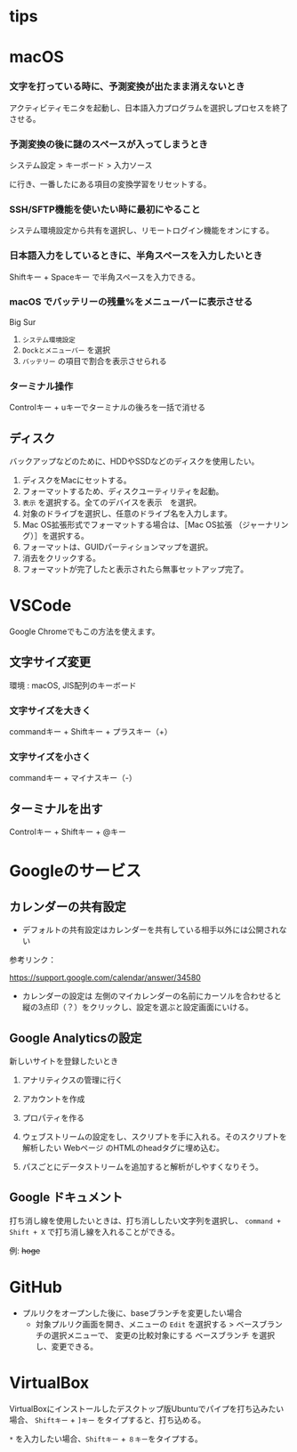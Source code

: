 # tips

# macOS

### 文字を打っている時に、予測変換が出たまま消えないとき
アクティビティモニタを起動し、日本語入力プログラムを選択しプロセスを終了させる。

### 予測変換の後に謎のスペースが入ってしまうとき

システム設定 > キーボード > 入力ソース

に行き、一番したにある項目の変換学習をリセットする。

### SSH/SFTP機能を使いたい時に最初にやること
システム環境設定から共有を選択し、リモートログイン機能をオンにする。

### 日本語入力をしているときに、半角スペースを入力したいとき
Shiftキー + Spaceキー で半角スペースを入力できる。

### macOS でバッテリーの残量%をメニューバーに表示させる

Big Sur

1. `システム環境設定`
2. `Dockとメニューバー` を選択
3. `バッテリー` の項目で割合を表示させられる

### ターミナル操作

Controlキー + uキーでターミナルの後ろを一括で消せる

## ディスク

バックアップなどのために、HDDやSSDなどのディスクを使用したい。

1. ディスクをMacにセットする。
2. フォーマットするため、ディスクユーティリティを起動。
3. `表示` を選択する。全てのデバイスを表示　を選択。
4. 対象のドライブを選択し、任意のドライブ名を入力します。
5. Mac OS拡張形式でフォーマットする場合は、［Mac OS拡張 （ジャーナリング）］を選択する。
6. フォーマットは、GUIDパーティションマップを選択。
7. 消去をクリックする。
8. フォーマットが完了したと表示されたら無事セットアップ完了。




# VSCode

Google Chromeでもこの方法を使えます。

## 文字サイズ変更

環境 : macOS, JIS配列のキーボード

### 文字サイズを大きく

commandキー + Shiftキー + プラスキー（+）

### 文字サイズを小さく

commandキー + マイナスキー（-）

## ターミナルを出す

Controlキー + Shiftキー + @キー

# Googleのサービス

## カレンダーの共有設定

- デフォルトの共有設定はカレンダーを共有している相手以外には公開されない

参考リンク：

https://support.google.com/calendar/answer/34580

- カレンダーの設定は 左側のマイカレンダーの名前にカーソルを合わせると 縦の3点印（？）をクリックし、設定を選ぶと設定画面にいける。

## Google Analyticsの設定

新しいサイトを登録したいとき

1. アナリティクスの管理に行く

2. アカウントを作成

3. プロパティを作る

4. ウェブストリームの設定をし、スクリプトを手に入れる。そのスクリプトを解析したい Webページ のHTMLのheadタグに埋め込む。

4. パスごとにデータストリームを追加すると解析がしやすくなりそう。

## Google ドキュメント

打ち消し線を使用したいときは、打ち消ししたい文字列を選択し、 `command + Shift + X` で打ち消し線を入れることができる。

例: ~~hoge~~

# GitHub

- プルリクをオープンした後に、baseブランチを変更したい場合
  - 対象プルリク画面を開き、メニューの `Edit` を選択する > ベースブランチの選択メニューで、 変更の比較対象にする ベースブランチ を選択し、変更できる。

# VirtualBox

VirtualBoxにインストールしたデスクトップ版Ubuntuでパイプを打ち込みたい場合、 `Shiftキー` + `]キー` をタイプすると、打ち込める。

`*` を入力したい場合、`Shiftキー` + `８キー`をタイプする。
